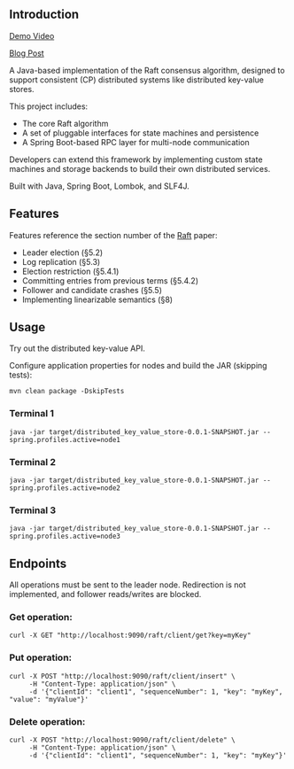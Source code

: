 ## Introduction

[Demo Video](https://www.youtube.com/watch?v=gdX7VxVnL6U)

[Blog Post](https://dev.to/sashaonion/javaraft-raft-based-distributed-key-value-store-5h0a)

A Java-based implementation of the Raft consensus algorithm, designed to support consistent (CP) distributed systems like distributed key-value stores.

This project includes:

* The core Raft algorithm
* A set of pluggable interfaces for state machines and persistence
* A Spring Boot-based RPC layer for multi-node communication

Developers can extend this framework by implementing custom state machines and storage backends to build their own distributed services.

Built with Java, Spring Boot, Lombok, and SLF4J.

## Features
Features reference the section number of the [Raft](https://raft.github.io/raft.pdf) paper:
- Leader election (§5.2)
- Log replication (§5.3)
- Election restriction (§5.4.1)
- Committing entries from previous terms (§5.4.2)
- Follower and candidate crashes (§5.5)
- Implementing linearizable semantics (§8)

## Usage
Try out the distributed key-value API.

Configure application properties for nodes and build the JAR (skipping tests):
```
mvn clean package -DskipTests
```

### Terminal 1
```
java -jar target/distributed_key_value_store-0.0.1-SNAPSHOT.jar --spring.profiles.active=node1
```

### Terminal 2
```
java -jar target/distributed_key_value_store-0.0.1-SNAPSHOT.jar --spring.profiles.active=node2
```

### Terminal 3
```
java -jar target/distributed_key_value_store-0.0.1-SNAPSHOT.jar --spring.profiles.active=node3
```

## Endpoints
All operations must be sent to the leader node. Redirection is not implemented, and follower reads/writes are blocked.

### Get operation:
```
curl -X GET "http://localhost:9090/raft/client/get?key=myKey"
```

### Put operation:
```
curl -X POST "http://localhost:9090/raft/client/insert" \
     -H "Content-Type: application/json" \
     -d '{"clientId": "client1", "sequenceNumber": 1, "key": "myKey", "value": "myValue"}'
```

### Delete operation:
```
curl -X POST "http://localhost:9090/raft/client/delete" \
     -H "Content-Type: application/json" \
     -d '{"clientId": "client1", "sequenceNumber": 1, "key": "myKey"}'
```
